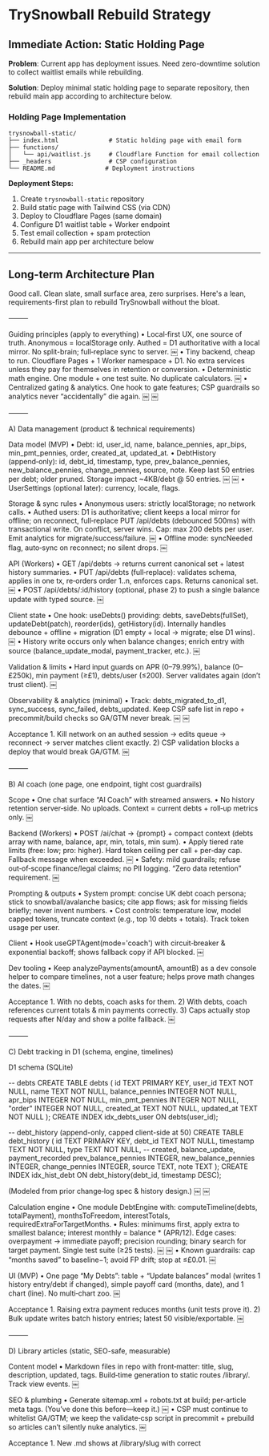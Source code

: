 # TrySnowball Rebuild Strategy

## Immediate Action: Static Holding Page

**Problem**: Current app has deployment issues. Need zero-downtime solution to collect waitlist emails while rebuilding.

**Solution**: Deploy minimal static holding page to separate repository, then rebuild main app according to architecture below.

### Holding Page Implementation
```
trysnowball-static/
├── index.html              # Static holding page with email form
├── functions/
│   └── api/waitlist.js     # Cloudflare Function for email collection  
├── _headers                # CSP configuration
└── README.md              # Deployment instructions
```

**Deployment Steps:**
1. Create `trysnowball-static` repository
2. Build static page with Tailwind CSS (via CDN)
3. Deploy to Cloudflare Pages (same domain)
4. Configure D1 waitlist table + Worker endpoint
5. Test email collection + spam protection
6. Rebuild main app per architecture below

---

## Long-term Architecture Plan

Good call. Clean slate, small surface area, zero surprises. Here's a lean, requirements-first plan to rebuild TrySnowball without the bloat.

⸻

Guiding principles (apply to everything)
	•	Local‑first UX, one source of truth. Anonymous = localStorage only. Authed = D1 authoritative with a local mirror. No split-brain; full‑replace sync to server.  ￼
	•	Tiny backend, cheap to run. Cloudflare Pages + 1 Worker namespace + D1. No extra services unless they pay for themselves in retention or conversion.
	•	Deterministic math engine. One module + one test suite. No duplicate calculators.  ￼
	•	Centralized gating & analytics. One hook to gate features; CSP guardrails so analytics never “accidentally” die again.  ￼  ￼

⸻

A) Data management (product & technical requirements)

Data model (MVP)
	•	Debt: id, user_id, name, balance_pennies, apr_bips, min_pmt_pennies, order, created_at, updated_at.
	•	DebtHistory (append‑only): id, debt_id, timestamp, type, prev_balance_pennies, new_balance_pennies, change_pennies, source, note. Keep last 50 entries per debt; older pruned. Storage impact ~4KB/debt @ 50 entries.  ￼  ￼
	•	UserSettings (optional later): currency, locale, flags.

Storage & sync rules
	•	Anonymous users: strictly localStorage; no network calls.
	•	Authed users: D1 is authoritative; client keeps a local mirror for offline; on reconnect, full‑replace PUT /api/debts (debounced 500ms) with transactional write. On conflict, server wins. Cap: max 200 debts per user. Emit analytics for migrate/success/failure.  ￼
	•	Offline mode: syncNeeded flag, auto‑sync on reconnect; no silent drops.  ￼

API (Workers)
	•	GET /api/debts → returns current canonical set + latest history summaries.
	•	PUT /api/debts (full‑replace): validates schema, applies in one tx, re‑orders order 1..n, enforces caps. Returns canonical set.  ￼
	•	POST /api/debts/:id/history (optional, phase 2) to push a single balance update with typed source.  ￼

Client state
	•	One hook: useDebts() providing: debts, saveDebts(fullSet), updateDebt(patch), reorder(ids), getHistory(id). Internally handles debounce + offline + migration (D1 empty + local → migrate; else D1 wins).  ￼
	•	History write occurs only when balance changes; enrich entry with source (balance_update_modal, payment_tracker, etc.).  ￼

Validation & limits
	•	Hard input guards on APR (0–79.99%), balance (0–£250k), min payment (≥£1), debts/user (≤200). Server validates again (don’t trust client).  ￼

Observability & analytics (minimal)
	•	Track: debts_migrated_to_d1, sync_success, sync_failed, debts_updated. Keep CSP safe list in repo + precommit/build checks so GA/GTM never break.  ￼  ￼

Acceptance
	1.	Kill network on an authed session → edits queue → reconnect → server matches client exactly. 2) CSP validation blocks a deploy that would break GA/GTM.  ￼

⸻

B) AI coach (one page, one endpoint, tight cost guardrails)

Scope
	•	One chat surface “AI Coach” with streamed answers.
	•	No history retention server‑side. No uploads. Context = current debts + roll‑up metrics only.  ￼

Backend (Workers)
	•	POST /ai/chat → {prompt} + compact context (debts array with name, balance, apr, min, totals, min sum).
	•	Apply tiered rate limits (free: low; pro: higher). Hard token ceiling per call + per‑day cap. Fallback message when exceeded.  ￼
	•	Safety: mild guardrails; refuse out‑of‑scope finance/legal claims; no PII logging. “Zero data retention” requirement.  ￼

Prompting & outputs
	•	System prompt: concise UK debt coach persona; stick to snowball/avalanche basics; cite app flows; ask for missing fields briefly; never invent numbers.
	•	Cost controls: temperature low, model capped tokens, truncate context (e.g., top 10 debts + totals). Track token usage per user.

Client
	•	Hook useGPTAgent(mode='coach') with circuit‑breaker & exponential backoff; shows fallback copy if API blocked.  ￼

Dev tooling
	•	Keep analyzePayments(amountA, amountB) as a dev console helper to compare timelines, not a user feature; helps prove math changes the dates.  ￼

Acceptance
	1.	With no debts, coach asks for them. 2) With debts, coach references current totals & min payments correctly. 3) Caps actually stop requests after N/day and show a polite fallback.  ￼

⸻

C) Debt tracking in D1 (schema, engine, timelines)

D1 schema (SQLite)

-- debts
CREATE TABLE debts (
  id TEXT PRIMARY KEY,
  user_id TEXT NOT NULL,
  name TEXT NOT NULL,
  balance_pennies INTEGER NOT NULL,
  apr_bips INTEGER NOT NULL,
  min_pmt_pennies INTEGER NOT NULL,
  "order" INTEGER NOT NULL,
  created_at TEXT NOT NULL,
  updated_at TEXT NOT NULL
);
CREATE INDEX idx_debts_user ON debts(user_id);

-- debt_history (append-only, capped client-side at 50)
CREATE TABLE debt_history (
  id TEXT PRIMARY KEY,
  debt_id TEXT NOT NULL,
  timestamp TEXT NOT NULL,
  type TEXT NOT NULL, -- created, balance_update, payment_recorded
  prev_balance_pennies INTEGER,
  new_balance_pennies INTEGER,
  change_pennies INTEGER,
  source TEXT,
  note TEXT
);
CREATE INDEX idx_hist_debt ON debt_history(debt_id, timestamp DESC);

(Modeled from prior change‑log spec & history design.)  ￼  ￼

Calculation engine
	•	One module DebtEngine with:
computeTimeline(debts, totalPayment), monthsToFreedom, interestTotals, requiredExtraForTargetMonths.
	•	Rules: minimums first, apply extra to smallest balance; interest monthly = balance * (APR/12). Edge cases: overpayment → immediate payoff; precision rounding; binary search for target payment. Single test suite (≥25 tests).  ￼  ￼
	•	Known guardrails: cap “months saved” to baseline−1; avoid FP drift; stop at ≤£0.01.  ￼

UI (MVP)
	•	One page “My Debts”: table + “Update balances” modal (writes 1 history entry/debt if changed), simple payoff card (months, date), and 1 chart (line). No multi‑chart zoo.  ￼

Acceptance
	1.	Raising extra payment reduces months (unit tests prove it). 2) Bulk update writes batch history entries; latest 50 visible/exportable.  ￼

⸻

D) Library articles (static, SEO-safe, measurable)

Content model
	•	Markdown files in repo with front‑matter: title, slug, description, updated, tags. Build‑time generation to static routes /library/<slug>. Track view events.  ￼

SEO & plumbing
	•	Generate sitemap.xml + robots.txt at build; per‑article meta tags. (You’ve done this before—keep it.)  ￼
	•	CSP must continue to whitelist GA/GTM; we keep the validate‑csp script in precommit + prebuild so articles can’t silently nuke analytics.  ￼

Acceptance
	1.	New .md shows at /library/slug with correct <title>/<meta>. 2) Article views fire analytics events reliably.

⸻

E) Other core areas we must spec (small but boring)

Auth & sessions
	•	Magic link auth via Worker + D1 user table + SendGrid. Endpoints: /auth/request-link, /auth/verify, /api/user, /auth/logout. JWT in httpOnly cookie; Authorization optional for APIs. (Keep as you had it, but minimal.)
	•	isPro comes from user record (or feature flag) and is consumed only through one hook: usePremiumGate(). No scattered checks.  ￼

Gating & plans
	•	Tiers: Free (cloud save), Pro (AI coach, advanced charts), Founders (Pro features, lifetime flag). Centralized gate + environment override for dev. Pages must not have conflicting gates.  ￼

Analytics & CSP
	•	Providers: GA4 + (optionally) PostHog. Single useAnalytics() with track(name, props).
	•	CSP: keep GTM/GA domains whitelisted; ship scripts/validate-csp.js + .husky/pre-commit + "prebuild": "npm run validate-csp". This prevents the July‑style outage.  ￼

Performance targets
	•	Initial JS ≤250KB gzipped; route‑level lazy‑loading; charts only where needed. (Prior refactor hit ~246KB—use that as guardrail.)  ￼

Testing
	•	Unit: DebtEngine (edge cases + determinism).  ￼  ￼
	•	Integration: PUT /api/debts happy path + caps + bad payload.
	•	E2E smoke: create debt → update balance → see timeline change → refresh → state persists.

Deployment
	•	One Cloudflare Pages project; one Worker (API routes), one D1 database. Migrations checked into repo. Rollbacks are table‑safe because client uses full‑replace PUT.

Dev ergonomics
	•	A single debug console helper (non‑prod): window.analyzePayments(a, b) to instantly prove timelines differ. It never ships to prod bundles.  ￼

⸻

Non‑goals (for v1)
	•	Bank connections, push notifications, mobile app, community features, complex visualizations, CMS. Keep it boring and shippable.

⸻

Cut‑down navigation (v1)
	1.	My Debts (default)
	2.	AI Coach (Pro‑gated)
	3.	Library
	4.	Account

⸻

If you want, I’ll turn this into a one‑page Architecture Decision Record + a checklist we can pin to the repo. But this is the spine. We keep scope tight, math correct, sync simple, and costs predictable.